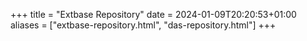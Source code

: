+++
title = "Extbase Repository"
date = 2024-01-09T20:20:53+01:00
aliases = ["extbase-repository.html", "das-repository.html"]
+++
